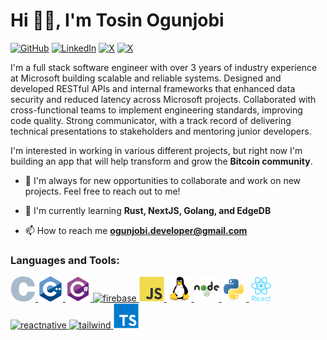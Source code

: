 # Hi 👋🏾, I'm Tosin Ogunjobi

[![GitHub](https://img.shields.io/badge/GitHub-%40oogunjob-239a3b.svg)](https://github.com/oogunjob)
[![LinkedIn](https://img.shields.io/badge/Linked-in-0c66c3.svg)](https://www.linkedin.com/in/oluwatosin-ogunjobi/)
[![X](https://img.shields.io/badge/X-%40tosinxogunjobi-222222.svg)](https://x.com/tosinxogunjobi)
[![X](https://komarev.com/ghpvc/?username=oogunjob&label=Profile%20views&color=0e75b6&style=flat)](https://github.com/oogunjob)

I'm a full stack software engineer with over 3 years of industry experience at Microsoft building scalable and reliable systems. Designed and developed RESTful APIs and internal frameworks that enhanced data security and reduced latency across Microsoft projects. Collaborated with cross-functional teams to implement engineering standards, improving code quality. Strong communicator, with a track record of delivering technical presentations to stakeholders and mentoring junior developers.

I'm interested in working in various different projects, but right now I'm building an app that will help transform and grow the **Bitcoin community**.


- 🤝 I'm always for new opportunities to collaborate and work on new projects. Feel free to reach out to me!

- 🌱 I'm currently learning **Rust, NextJS, Golang, and EdgeDB**

- 📫 How to reach me **ogunjobi.developer@gmail.com**


<h3 align="left">Languages and Tools:</h3>
<p align="left"> <a href="https://www.cprogramming.com/" target="_blank" rel="noreferrer"> <img src="https://raw.githubusercontent.com/devicons/devicon/master/icons/c/c-original.svg" alt="c" width="40" height="40"/> </a> <a href="https://www.w3schools.com/cpp/" target="_blank" rel="noreferrer"> <img src="https://raw.githubusercontent.com/devicons/devicon/master/icons/cplusplus/cplusplus-original.svg" alt="cplusplus" width="40" height="40"/> </a> <a href="https://www.w3schools.com/cs/" target="_blank" rel="noreferrer"> <img src="https://raw.githubusercontent.com/devicons/devicon/master/icons/csharp/csharp-original.svg" alt="csharp" width="40" height="40"/> </a> <a href="https://firebase.google.com/" target="_blank" rel="noreferrer"> <img src="https://www.vectorlogo.zone/logos/firebase/firebase-icon.svg" alt="firebase" width="40" height="40"/> </a> <a href="https://developer.mozilla.org/en-US/docs/Web/JavaScript" target="_blank" rel="noreferrer"> <img src="https://raw.githubusercontent.com/devicons/devicon/master/icons/javascript/javascript-original.svg" alt="javascript" width="40" height="40"/> </a> <a href="https://www.linux.org/" target="_blank" rel="noreferrer"> <img src="https://raw.githubusercontent.com/devicons/devicon/master/icons/linux/linux-original.svg" alt="linux" width="40" height="40"/> </a> <a href="https://nodejs.org" target="_blank" rel="noreferrer"> <img src="https://raw.githubusercontent.com/devicons/devicon/master/icons/nodejs/nodejs-original-wordmark.svg" alt="nodejs" width="40" height="40"/> </a> <a href="https://www.python.org" target="_blank" rel="noreferrer"> <img src="https://raw.githubusercontent.com/devicons/devicon/master/icons/python/python-original.svg" alt="python" width="40" height="40"/> </a> <a href="https://reactjs.org/" target="_blank" rel="noreferrer"> <img src="https://raw.githubusercontent.com/devicons/devicon/master/icons/react/react-original-wordmark.svg" alt="react" width="40" height="40"/> </a> <a href="https://reactnative.dev/" target="_blank" rel="noreferrer"> <img src="https://reactnative.dev/img/header_logo.svg" alt="reactnative" width="40" height="40"/> </a> <a href="https://tailwindcss.com/" target="_blank" rel="noreferrer"> <img src="https://www.vectorlogo.zone/logos/tailwindcss/tailwindcss-icon.svg" alt="tailwind" width="40" height="40"/> </a> <a href="https://www.typescriptlang.org/" target="_blank" rel="noreferrer"> <img src="https://raw.githubusercontent.com/devicons/devicon/master/icons/typescript/typescript-original.svg" alt="typescript" width="40" height="40"/> </a> </p>
